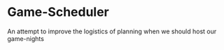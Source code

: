 # Game-Scheduler
An attempt to improve the logistics of planning when we should host our game-nights
